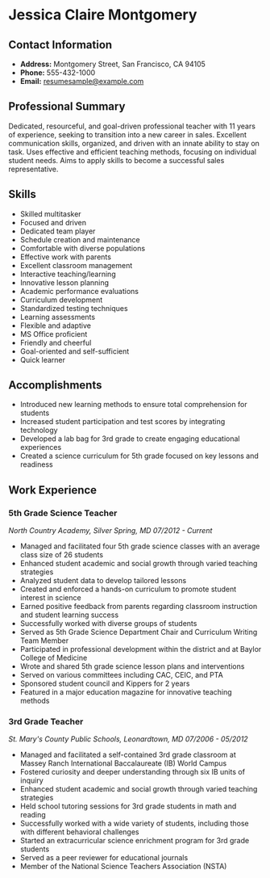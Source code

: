 # Jessica Claire Montgomery

## Contact Information
- **Address:** Montgomery Street, San Francisco, CA 94105
- **Phone:** 555-432-1000
- **Email:** resumesample@example.com

## Professional Summary
Dedicated, resourceful, and goal-driven professional teacher with 11 years of experience, seeking to transition into a new career in sales. Excellent communication skills, organized, and driven with an innate ability to stay on task. Uses effective and efficient teaching methods, focusing on individual student needs. Aims to apply skills to become a successful sales representative.

## Skills
- Skilled multitasker
- Focused and driven
- Dedicated team player
- Schedule creation and maintenance
- Comfortable with diverse populations
- Effective work with parents
- Excellent classroom management
- Interactive teaching/learning
- Innovative lesson planning
- Academic performance evaluations
- Curriculum development
- Standardized testing techniques
- Learning assessments
- Flexible and adaptive
- MS Office proficient
- Friendly and cheerful
- Goal-oriented and self-sufficient
- Quick learner

## Accomplishments
- Introduced new learning methods to ensure total comprehension for students
- Increased student participation and test scores by integrating technology
- Developed a lab bag for 3rd grade to create engaging educational experiences
- Created a science curriculum for 5th grade focused on key lessons and readiness

## Work Experience

### 5th Grade Science Teacher
*North Country Academy, Silver Spring, MD* 
*07/2012 - Current*
- Managed and facilitated four 5th grade science classes with an average class size of 26 students
- Enhanced student academic and social growth through varied teaching strategies
- Analyzed student data to develop tailored lessons
- Created and enforced a hands-on curriculum to promote student interest in science
- Earned positive feedback from parents regarding classroom instruction and student learning success
- Successfully worked with diverse groups of students
- Served as 5th Grade Science Department Chair and Curriculum Writing Team Member
- Participated in professional development within the district and at Baylor College of Medicine
- Wrote and shared 5th grade science lesson plans and interventions
- Served on various committees including CAC, CEIC, and PTA
- Sponsored student council and Kippers for 2 years
- Featured in a major education magazine for innovative teaching methods

### 3rd Grade Teacher
*St. Mary's County Public Schools, Leonardtown, MD* 
*07/2006 - 05/2012*
- Managed and facilitated a self-contained 3rd grade classroom at Massey Ranch International Baccalaureate (IB) World Campus
- Fostered curiosity and deeper understanding through six IB units of inquiry
- Enhanced student academic and social growth through varied teaching strategies
- Held school tutoring sessions for 3rd grade students in math and reading
- Successfully worked with a wide variety of students, including those with different behavioral challenges
- Started an extracurricular science enrichment program for 3rd grade students
- Served as a peer reviewer for educational journals
- Member of the National Science Teachers Association (NSTA)

